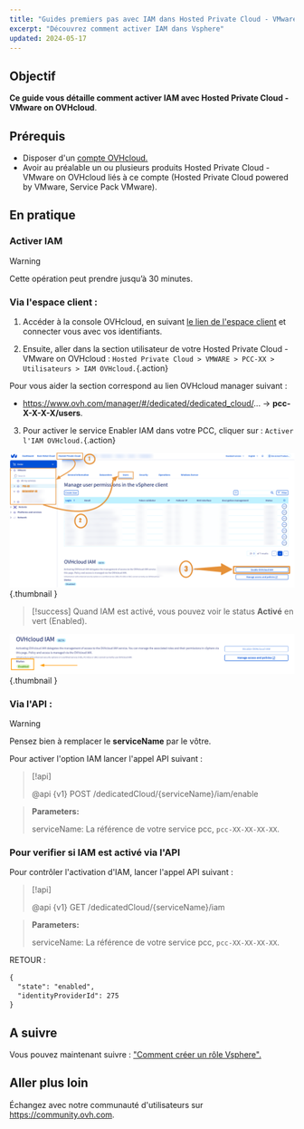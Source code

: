 ```yaml
---
title: "Guides premiers pas avec IAM dans Hosted Private Cloud - VMware on OVHcloud"
excerpt: "Découvrez comment activer IAM dans Vsphere"
updated: 2024-05-17
---
```


## Objectif
**Ce guide vous détaille comment activer IAM avec Hosted Private Cloud - VMware on OVHcloud**.

## Prérequis
- Disposer d'un [compte OVHcloud.](/pages/account_and_service_management/account_information/ovhcloud-account-creation)
- Avoir au préalable un ou plusieurs produits Hosted Private Cloud - VMware on OVHcloud liés à ce compte (Hosted Private Cloud powered by VMware, Service Pack VMware).

## En pratique

### Activer IAM
> [!warning]
> Cette opération peut prendre jusqu’à 30 minutes.

### Via l'espace client :

1. Accéder à la console OVHcloud, en suivant [le lien de l'espace client](/links/manager) et connecter vous avec vos identifiants.

2. Ensuite, aller dans la section utilisateur de votre Hosted Private Cloud - VMware on OVHcloud : `Hosted Private Cloud > VMWARE > PCC-XX > Utilisateurs > IAM OVHcloud.`{.action}

Pour vous aider la section correspond au lien OVHcloud manager suivant :
- https://www.ovh.com/manager/#/dedicated/dedicated_cloud/... -> **pcc-X-X-X-X/users**.

3. Pour activer le service Enabler IAM dans votre PCC, cliquer sur : `Activer l'IAM OVHcloud.`{.action}

![Activer IAM](images/iam_enable_2.png){.thumbnail }

> [!success]
> Quand IAM est activé, vous pouvez voir le status **Activé** en vert (Enabled).

![Activer IAM](images/iam_enable_3.png){.thumbnail }

### Via l'API :
> [!warning]
> Pensez bien à remplacer le **serviceName** par le vôtre.

Pour activer l'option IAM lancer l'appel API suivant :

> [!api]
>
> @api {v1} POST /dedicatedCloud/{serviceName}/iam/enable
>

> **Parameters:**
>
> serviceName: La référence de votre service pcc, `pcc-XX-XX-XX-XX`.

### Pour verifier si IAM est activé via l'API

Pour contrôler l'activation d'IAM, lancer l'appel API suivant :

> [!api]
>
> @api {v1} GET /dedicatedCloud/{serviceName}/iam
>

> **Parameters:**
>
> serviceName: La référence de votre service pcc, `pcc-XX-XX-XX-XX`.

RETOUR :
```Shell
{
  "state": "enabled",
  "identityProviderId": 275
}
```

## A suivre

Vous pouvez maintenant suivre : ["Comment créer un rôle Vsphere".](/pages/hosted_private_cloud/hosted_private_cloud_powered_by_vmware/vmware_iam_role)

## Aller plus loin

Échangez avec notre communauté d'utilisateurs sur <https://community.ovh.com>.

